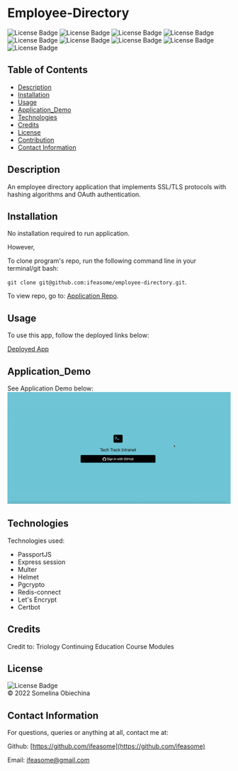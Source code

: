 # Employee-Directory
![License Badge](https://img.shields.io/badge/license-MIT-blue.svg) 
![License Badge](https://img.shields.io/badge/-RedisConnect-blueviolet)
![License Badge](https://img.shields.io/badge/-PassportJS-ff69b4)
![License Badge](https://img.shields.io/badge/-ExpressSession-yellowgreen)
![License Badge](https://img.shields.io/badge/-Multer-orange)
![License Badge](https://img.shields.io/badge/-Helmet-red)
![License Badge](https://img.shields.io/badge/-Pgcrypto-9cf)
![License Badge](https://img.shields.io/badge/-LetsEncrypt-green)
![License Badge](https://img.shields.io/badge/-Certbot-yellow)


## Table of Contents 
* [Description](#Descritpion)
* [Installation](#Installation)
* [Usage](#Usage)
* [Application_Demo](#Application_Demo)
* [Technologies](#Technologies)
* [Credits](#Credits)
* [License](#License)
* [Contribution](#Contribution)
* [Contact Information](#ContactInfo)

## Description
An employee directory application that implements SSL/TLS protocols with hashing algorithms and OAuth authentication. 


## Installation 
No installation required to run application. 

However, 

To clone program's repo, run the following command line in your terminal/git bash: 

`git clone git@github.com:ifeasome/employee-directory.git`. 

To view repo, go to: [Application Repo](https://github.com/ifeasome/employee-directory).

## Usage 
To use this app, follow the deployed links below:

[Deployed App](https://www.dev.tech-works.xyz/)

## Application_Demo 
See Application Demo below: </br>
![Demo Run](Public/Demo.gif)

## Technologies
Technologies used: 
* PassportJS 
* Express session
* Multer 
* Helmet 
* Pgcrypto 
* Redis-connect 
* Let's Encrypt 
* Certbot

## Credits 
Credit to: Triology Continuing Education Course Modules </br>


## License
![License Badge](https://img.shields.io/badge/license-MIT-blue.svg) 
</br>
© 2022 Somelina Obiechina

## Contact Information 
For questions, queries or anything at all, contact me at: 

Github: [https://github.com/ifeasome](https://github.com/ifeasome) 

Email: [ifeasome@gmail.com](ifeasome@gmail.com)

